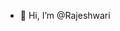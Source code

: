 - 👋 Hi, I’m @Rajeshwari


<!---
Rajeshwari-Y/Rajeshwari-Y is a ✨ special ✨ repository because its `README.md` (this file) appears on your GitHub profile.
You can click the Preview link to take a look at your changes.
--->

